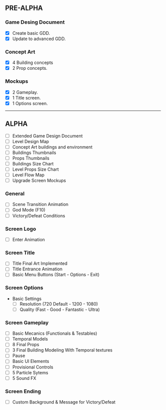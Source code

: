## PRE-ALPHA
### Game Desing Document
- [x] Create basic GDD.
- [x] Update to advanced GDD.

### Concept Art
- [x] 4 Building concepts
- [x] 2 Prop concepts.

### Mockups
- [x] 2 Gameplay.
- [x] 1 Title screen.
- [x] 1 Options screen.
___
## ALPHA
- [ ] Extended Game Design Document
- [ ] Level Design Map
- [ ] Concept Art buildings and environment
- [ ] Buildings Thumbnails
- [ ] Props Thumbnails
- [ ] Buildings Size Chart
- [ ] Level Props Size Chart
- [ ] Level Flow Map
- [ ] Upgrade Screen Mockups

### General
- [ ] Scene Transition Animation
- [ ] God Mode (F10)
- [ ] Victory/Defeat Conditions

### Screen Logo
- [ ] Enter Animation

### Screen Title
- [ ] Title Final Art Implemented
- [ ] Title Entrance Animation
- [ ] Basic Menu Buttons (Start - Options - Exit)

### Screen Options
- Basic Settings
  - [ ] Resolution (720 Default - 1200 - 1080)
  - [ ] Quality (Fast - Good - Fantastic - Ultra)
  
### Screen Gameplay
- [ ] Basic Mecanics (Functionals & Testables)
- [ ] Temporal Models
- [ ] 8 Final Props
- [ ] 3 Final Building Modeling With Temporal textures
- [ ] Pause
- [ ] Basic UI Elements
- [ ] Provisional Controls
- [ ] 5 Particle Sytems
- [ ] 5 Sound FX

### Screen Ending
- [ ] Custom Background & Message for Victory/Defeat
